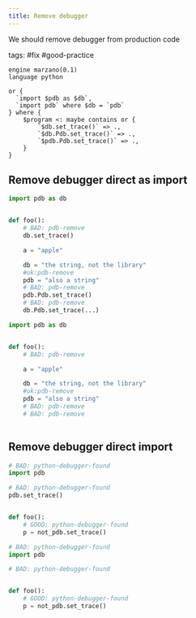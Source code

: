 ```yaml
---
title: Remove debugger
---
```


We should remove debugger from production code

tags: #fix #good-practice

```grit
engine marzano(0.1)
language python

or {
  `import $pdb as $db`,
  `import pdb` where $db = `pdb`
} where {
    $program <: maybe contains or {
        `$db.set_trace()` => .,
        `$db.Pdb.set_trace()` => .,
        `$pdb.Pdb.set_trace()` => .,
    }
}
```

## Remove debugger direct as import

```python
import pdb as db


def foo():
    # BAD: pdb-remove
    db.set_trace()

    a = "apple"

    db = "the string, not the library"
    #ok:pdb-remove
    pdb = "also a string"
    # BAD: pdb-remove
    pdb.Pdb.set_trace()
    # BAD: pdb-remove
    db.Pdb.set_trace(...)
```

```python
import pdb as db


def foo():
    # BAD: pdb-remove

    a = "apple"

    db = "the string, not the library"
    #ok:pdb-remove
    pdb = "also a string"
    # BAD: pdb-remove
    # BAD: pdb-remove
    
```

## Remove debugger direct import

```python
# BAD: python-debugger-found
import pdb

# BAD: python-debugger-found
pdb.set_trace()


def foo():
    # GOOD: python-debugger-found
    p = not_pdb.set_trace()
```

```python
# BAD: python-debugger-found
import pdb

# BAD: python-debugger-found


def foo():
    # GOOD: python-debugger-found
    p = not_pdb.set_trace()
```
